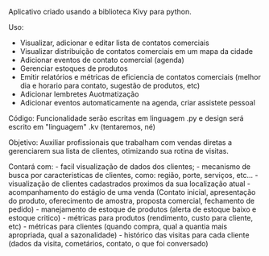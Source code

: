 Aplicativo criado usando a biblioteca Kivy para python.

Uso:
- Visualizar, adicionar e editar lista de contatos comerciais
- Visualizar distribuição de contatos comerciais em um mapa da cidade
- Adicionar eventos de contato comercial (agenda)
- Gerenciar estoques de produtos
- Emitir relatórios e métricas de eficiencia de contatos comerciais (melhor dia e horario para contato, sugestão de produtos, etc)
- Adicionar lembretes
Auotmatização
- Adicionar eventos automaticamente na agenda, criar assistete pessoal

Código:
Funcionalidade serão escritas em linguagem .py e design será escrito em "linguagem" .kv (tentaremos, né)

Objetivo:
Auxiliar profissionais que trabalham com vendas diretas a gerenciarem sua lista de clientes, otimizando sua rotina de visitas.

Contará com: 
    - facil visualização de dados dos clientes;
    - mecanismo de busca por caracteristicas de clientes, como: região, porte, serviços, etc...
    - visualização de clientes cadastrados proximos da sua localização atual
    - acompanhamento do estágio de uma venda (Contato inicial, apresentação do produto, oferecimento de amostra, proposta comercial, fechamento de pedido)
    - manejamento de estoque de produtos (alerta de estoque baixo e estoque critico)
    - métricas para produtos (rendimento, custo para cliente, etc)
    - métricas para clientes (quando compra, qual a quantia mais apropriada, qual a sazonalidade)
    - histórico das visitas para cada cliente (dados da visita, cometários, contato, o que foi conversado)
    
